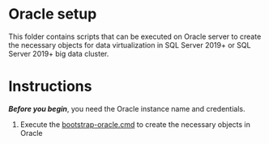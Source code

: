 # Oracle setup

This folder contains scripts that can be executed on Oracle server to create the necessary objects for data virtualization in SQL Server 2019+ or SQL Server 2019+ big data cluster.

# Instructions

***Before you begin***, you need the Oracle instance name and credentials.

1. Execute the [bootstrap-oracle.cmd](bootstrap-oracle.cmd) to create the necessary objects in Oracle
